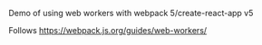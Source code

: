 Demo of using web workers with webpack 5/create-react-app v5

Follows https://webpack.js.org/guides/web-workers/
